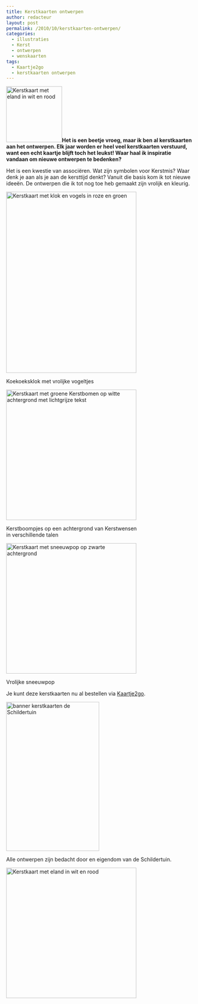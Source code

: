 ```yaml
---
title: Kerstkaarten ontwerpen
author: redacteur
layout: post
permalink: /2010/10/kerstkaarten-ontwerpen/
categories:
  - illustraties
  - Kerst
  - ontwerpen
  - wenskaarten
tags:
  - Kaartje2go
  - kerstkaarten ontwerpen
---
```

<img class="alignleft size-thumbnail wp-image-915" title="kerstkaart-met-eland" src="http://www.schildertuin.nl/wordpress/wp-content/uploads/2010/10/kerstkaart-met-eland-150x150.gif" alt="Kerstkaart met eland in wit en rood" width="150" height="150" />**Het is een beetje vroeg, maar ik ben al kerstkaarten aan het ontwerpen. Elk jaar worden er heel veel kerstkaarten verstuurd, want een echt kaartje blijft toch het leukst! Waar haal ik inspiratie vandaan om nieuwe ontwerpen te bedenken?**

Het is een kwestie van associëren. Wat zijn symbolen voor Kerstmis? Waar denk je aan als je aan de kersttijd denkt? Vanuit die basis kom ik tot nieuwe ideeën. De ontwerpen die ik tot nog toe heb gemaakt zijn vrolijk en kleurig.

<div id="attachment_916" style="width: 360px" class="wp-caption aligncenter">
  <img class="wp-image-916 size-full" title="kerstkaart-met-klok-en-vogels" src="http://www.schildertuin.nl/wordpress/wp-content/uploads/2010/10/kerstkaart-met-klok-en-vogels.gif" alt="Kerstkaart met klok en vogels in roze en groen" width="350" height="486" />
  
  <p class="wp-caption-text">
    Koekoeksklok met vrolijke vogeltjes
  </p>
</div>

<div id="attachment_917" style="width: 360px" class="wp-caption aligncenter">
  <img class="wp-image-917 size-full" title="kerstkaart-met-kerstbomen" src="http://www.schildertuin.nl/wordpress/wp-content/uploads/2010/10/kerstkaart-met-kerstbomen.gif" alt="Kerstkaart met groene Kerstbomen op witte achtergrond met lichtgrijze tekst" width="350" height="350" />
  
  <p class="wp-caption-text">
    Kerstboompjes op een achtergrond van Kerstwensen in verschillende talen
  </p>
</div>

<div id="attachment_918" style="width: 360px" class="wp-caption aligncenter">
  <img class="wp-image-918 size-full" title="kerstkaart-met-sneeuwpop" src="http://www.schildertuin.nl/wordpress/wp-content/uploads/2010/10/kerstkaart-met-sneeuwpop.gif" alt="Kerstkaart met sneeuwpop op zwarte achtergrond" width="350" height="350" />
  
  <p class="wp-caption-text">
    Vrolijke sneeuwpop
  </p>
</div>

Je kunt deze kerstkaarten nu al bestellen via <a title="Bestel Kerstkaarten van de Schildertuin" href="http://www.kaartje2go.nl/kaartencollecties/december" target="_blank">Kaartje2go</a>.

[<img class="aligncenter wp-image-7346 size-full" title="Bestel hier kerstkaarten" src="http://www.schildertuin.nl/wordpress/wp-content/uploads/2014/12/banner2_kerstkaarten.jpg" alt="banner kerstkaarten de Schildertuin" width="250" height="400" />][1]

Alle ontwerpen zijn bedacht door en eigendom van de Schildertuin.

<img class="aligncenter size-full wp-image-915" title="kerstkaart-met-eland" src="http://www.schildertuin.nl/wordpress/wp-content/uploads/2010/10/kerstkaart-met-eland.gif" alt="Kerstkaart met eland in wit en rood" width="350" height="350" />

 [1]: https://www.kaartje2go.nl/kaartencollecties/december-cards?sk_id=48